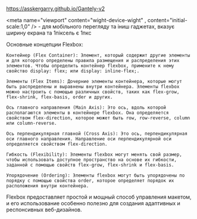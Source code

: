 https://asskergarry.github.io/Gantely-v2

<meta
    name="viewport"
    content="wight-device-wight"
    ,
    content="initial-scale:1,0"
  /> - для мобільного перегляду та іниш гаджетах, вказує ширину екрана та 1піксель є 1пкс

Основные концепции Flexbox:

    Контейнер (Flex Container): Элемент, который содержит другие элементы и для которого определены правила размещения и распределения этих элементов. Чтобы определить контейнер flexbox, примените к нему свойство display: flex; или display: inline-flex;.

    Элементы (Flex Items): Дочерние элементы контейнера, которые могут быть распределены и выравнены внутри контейнера. Элементы flexbox можно настроить с помощью различных свойств, таких как flex-grow, flex-shrink, flex-basis, order и других.

    Ось главного направления (Main Axis): Это ось, вдоль которой располагаются элементы в контейнере flexbox. Она определяется свойством flex-direction, которое может быть row, row-reverse, column или column-reverse.

    Ось перпендикулярная главной (Cross Axis): Это ось, перпендикулярная оси главного направления. Направление оси перпендикулярной оси определяется свойством flex-direction.

    Гибкость (Flexibility): Элементы flexbox могут менять свой размер, чтобы использовать доступное пространство на основе их гибкости, заданной с помощью свойств flex-grow, flex-shrink и flex-basis.

    Упорядочение (Ordering): Элементы flexbox могут быть упорядочены по порядку с помощью свойства order, которое определяет порядок их расположения внутри контейнера.

Flexbox предоставляет простой и мощный способ управления макетом, и его
использование особенно полезно для создания адаптивных и респонсивных
веб-дизайнов.
